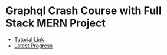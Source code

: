 # Graphql Crash Course with Full Stack MERN Project

- [Tutorial Link](https://youtu.be/BcLNfwF04Kw)
- [Latest Progress](https://youtu.be/BcLNfwF04Kw?t=8073)
